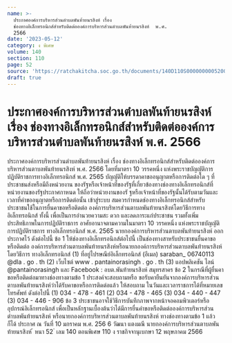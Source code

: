 ```yaml
---
name: >-
  ประกาศองค์การบริหารส่วนตำบลพันท้ายนรสิงห์ เรื่อง
  ช่องทางอิเล็กทรอนิกส์สำหรับติดต่อองค์การบริหารส่วนตำบลพันท้ายนรสิงห์  พ.ศ.
  2566
date: '2023-05-12'
category: ง พิเศษ
volume: 140
section: 110
page: 52
source: 'https://ratchakitcha.soc.go.th/documents/140D110S0000000005200.pdf'
draft: true
---
```


# ประกาศองค์การบริหารส่วนตำบลพันท้ายนรสิงห์ เรื่อง ช่องทางอิเล็กทรอนิกส์สำหรับติดต่อองค์การบริหารส่วนตำบลพันท้ายนรสิงห์  พ.ศ. 2566

ประกาศองค์การบริหารส่วนตำบลพันท้ายนรสิงห์ เรื่อง ช่องทางอิเล็กทรอนิกส์สำหรับติดต่อองค์การบริหารส่วนตาบลพันท้ายนรสิงห์ พ.ศ. 2566 โดยที่มาตรา 10 วรรคหนึ่ง แห่งพระราชบัญญัติการปฏิบัติราชการทางอิเล็กทรอนิกส์ พ.ศ. 2565 บัญญัติให้บรรดาคาขออนุญาตหรือการติดต่อใด ๆ ที่ประชาชนส่งหรือมีถึงหน่วยงาน ของรัฐหรือเจ้าหน้าที่ของรัฐที่เกี่ยวข้องทางช่องทางอิเล็กทรอนิกส์ที่หน่วยงานของรัฐประกาศกาหนด ให้ถือว่าหน่วยงานของรั ฐหรือเจ้าหน้าที่ของรัฐนั้นได้รับตามวันและเวลาที่คำขออนุญาตหรือการติดต่อนั้น เข้าสู่ระบบ สมควรกำหนดช่องทางอิเล็กทรอนิกส์สำหรับประชาชนใช้ในการยื่นคาขอหรือติดต่อ องค์การบริหารส่วนตาบลพันท้ายนรสิงห์โดยวิธีการทางอิเล็กทรอนิกส์ ทั้งนี้ เพื่อเป็นการอำนวยความสะ ดวก และลดภาระแก่ประชาชน รวมทั้งเพิ่มประสิทธิภาพในการปฏิบัติราชการ อาศัยอานาจตามความในมาตรา 10 วรรคหนึ่ง แห่งพระราชบัญญัติการปฏิบัติราชการ ทางอิเล็กทรอนิกส์ พ.ศ. 2565 นายกองค์การบริหารส่วนตาบลพันท้ายนรสิงห์ ออกประกาศไว้ ดังต่อไปนี้ ข้อ 1 ให้ช่องทางอิเล็กทรอนิกส์ต่อไปนี้ เป็นช่องทางสาหรับประชาชนยื่นคาขอหรือติดต่อ องค์การบริหารส่วนตาบลพันท้ายนรสิงห์หรือนายกองค์การบริหารส่วนตาบลพันท้ายนรสิงห์โดยวิธีการ ทางอิเล็กทรอนิกส์ (1) ที่อยู่ไปรษณีย์อิเล็กทรอนิกส์ (อีเมล) saraban_ 06740113 @dla . go . th (2) เว็บไซต์ www . pantainorasingh . go . th (3) แอปพลิเคชัน ไลน์ @pantainorasingh และ Facebook : อบต.พันท้ายนรสิงห์ สมุทรสาคร ข้อ 2 ในกรณีที่ผู้ยื่นคาขอหรือติดต่อมาทางช่องทางตามข้อ 1 ประสงค์จะสอบถามหรือ ขอรับคายืนยันจากองค์การบริหารส่วนตาบลพันท้ายนรสิงห์ว่าได้รับคาขอหรือการติดต่อแล้ว ให้สอบถาม ในวันและเวลาราชการได้ที่หมายเลขโทรศัพท์ ดังต่อไปนี้ (1) 034 - 478 - 461 (2) 034 - 478 - 465 (3) 034 - 440 - 447 (3) 034 - 446 - 906 ข้อ 3 ประชาชนอาจใช้วิธีการบันทึกภาพจากหน้าจอคอมพิวเตอร์หรืออุปกรณ์อิเล็กทรอนิกส์ เพื่อเป็นหลักฐานเบื้องต้นว่าได้มีการยื่นคำขอหรือติดต่อองค์การบริหารส่วนตำบลพันท้ายนรสิงห์ หรือนายกองค์การบริหารส่วนตาบลพันท้ายนรสิงห์ ทางช่องทางตามข้อ 1 แล้ว ก็ได้ ประกาศ ณ วันที่ 10 มกราคม พ.ศ. 256 6 วัฒนา แตงมณี นายกองค์การบริหารส่วนตาบลพันท้ายนรสิงห์ ้ หนา 52 ่ เลม 140 ตอนพิเศษ 110 ง ราชกิจจานุเบกษา 12 พฤษภาคม 2566
